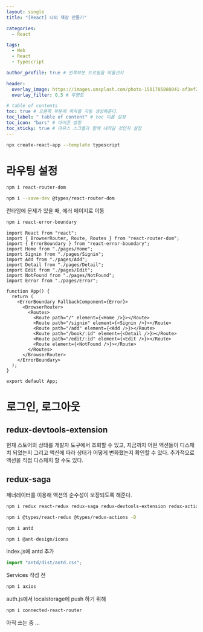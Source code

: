 ```yaml
---
layout: single
title: "[React] 나의 책장 만들기"

categories:
  - React

tags:
  - Web
  - React
  - Typescript

author_profile: true # 왼쪽부분 프로필을 띄울건지

header:
  overlay_image: https://images.unsplash.com/photo-1501785888041-af3ef285b470?ixlib=rb-1.2.1&ixid=eyJhcHBfaWQiOjEyMDd9&auto=format&fit=crop&w=1350&q=80
  overlay_filter: 0.5 # 투명도

# table of contents
toc: true # 오른쪽 부분에 목차를 자동 생성해준다.
toc_label: " table of content" # toc 이름 설정
toc_icon: "bars" # 아이콘 설정
toc_sticky: true # 마우스 스크롤과 함께 내려갈 것인지 설정
---
```


```bash
npx create-react-app --template typescript
```

# 라우팅 설정

```bash
npm i react-router-dom
```

```bash
npm i --save-dev @types/react-router-dom
```

런타임에 문제가 있을 때, 에러 페이지로 이동

```bash
npm i react-error-boundary
```

```tsx
import React from "react";
import { BrowserRouter, Route, Routes } from "react-router-dom";
import { ErrorBoundary } from "react-error-boundary";
import Home from "./pages/Home";
import Signin from "./pages/Signin";
import Add from "./pages/Add";
import Detail from "./pages/Detail";
import Edit from "./pages/Edit";
import NotFound from "./pages/NotFound";
import Error from "./pages/Error";

function App() {
  return (
    <ErrorBoundary FallbackComponent={Error}>
      <BrowserRouter>
        <Routes>
          <Route path="/" element={<Home />}></Route>
          <Route path="/signin" element={<Signin />}></Route>
          <Route path="/add" element={<Add />}></Route>
          <Route path="/book/:id" element={<Detail />}></Route>
          <Route path="/edit/:id" element={<Edit />}></Route>
          <Route element={<NotFound />}></Route>
        </Routes>
      </BrowserRouter>
    </ErrorBoundary>
  );
}

export default App;
```

# 로그인, 로그아웃

## redux-devtools-extension

현재 스토어의 상태를 개발자 도구에서 조회할 수 있고, 지금까지 어떤 액션들이 디스패치 되었는지 그리고 액션에 따라 상태가 어떻게 변화했는지 확인할 수 있다. 추가적으로 액션을 직접 디스패치 할 수도 있다.

## redux-saga

제너레이터를 이용해 액션의 순수성이 보장되도록 해준다.

```bash
npm i redux react-redux redux-saga redux-devtools-extension redux-actions
```

```bash
npm i @types/react-redux @types/redux-actions -D
```

```bash
npm i antd
```

```bash
npm i @ant-design/icons
```

index.js에 antd 추가

```js
import "antd/dist/antd.css";
```

Services 작성 전

```bash
npm i axios
```

auth.js에서 localstorage에 push 하기 위해

```bash
npm i connected-react-router
```

아직 쓰는 중 ...
